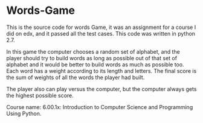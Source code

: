 # Words-Game
This is the source code for words Game, it was an assignment for a course I did on edx, and it passed all the test cases. This code was written in python 2.7.

In this game the computer chooses a random set of alphabet, and the player should try to build words as long as possible out of that set of alphabet and it would be better to build words as much as possible too. Each word has a weight according to its length and letters. The final score is the sum of weights of all the words the player had built.

The player also can play versus the computer, but the computer always gets the highest possible score.

Course name:  6.00.1x: Introduction to Computer Science and Programming Using Python.
